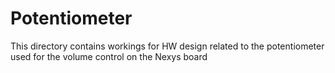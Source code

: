# Potentiometer
This directory contains workings for HW design related to the potentiometer used for the volume control on the Nexys board
